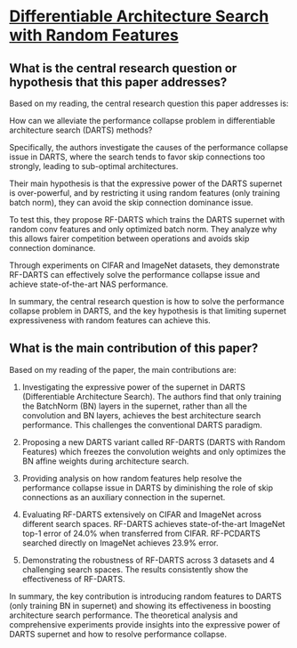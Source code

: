 # [Differentiable Architecture Search with Random Features](https://arxiv.org/abs/2208.08835)

## What is the central research question or hypothesis that this paper addresses?

 Based on my reading, the central research question this paper addresses is: 

How can we alleviate the performance collapse problem in differentiable architecture search (DARTS) methods?

Specifically, the authors investigate the causes of the performance collapse issue in DARTS, where the search tends to favor skip connections too strongly, leading to sub-optimal architectures. 

Their main hypothesis is that the expressive power of the DARTS supernet is over-powerful, and by restricting it using random features (only training batch norm), they can avoid the skip connection dominance issue.

To test this, they propose RF-DARTS which trains the DARTS supernet with random conv features and only optimized batch norm. They analyze why this allows fairer competition between operations and avoids skip connection dominance.

Through experiments on CIFAR and ImageNet datasets, they demonstrate RF-DARTS can effectively solve the performance collapse issue and achieve state-of-the-art NAS performance.

In summary, the central research question is how to solve the performance collapse problem in DARTS, and the key hypothesis is that limiting supernet expressiveness with random features can achieve this.


## What is the main contribution of this paper?

 Based on my reading of the paper, the main contributions are:

1. Investigating the expressive power of the supernet in DARTS (Differentiable Architecture Search). The authors find that only training the BatchNorm (BN) layers in the supernet, rather than all the convolution and BN layers, achieves the best architecture search performance. This challenges the conventional DARTS paradigm.

2. Proposing a new DARTS variant called RF-DARTS (DARTS with Random Features) which freezes the convolution weights and only optimizes the BN affine weights during architecture search.

3. Providing analysis on how random features help resolve the performance collapse issue in DARTS by diminishing the role of skip connections as an auxiliary connection in the supernet.

4. Evaluating RF-DARTS extensively on CIFAR and ImageNet across different search spaces. RF-DARTS achieves state-of-the-art ImageNet top-1 error of 24.0% when transferred from CIFAR. RF-PCDARTS searched directly on ImageNet achieves 23.9% error.

5. Demonstrating the robustness of RF-DARTS across 3 datasets and 4 challenging search spaces. The results consistently show the effectiveness of RF-DARTS.

In summary, the key contribution is introducing random features to DARTS (only training BN in supernet) and showing its effectiveness in boosting architecture search performance. The theoretical analysis and comprehensive experiments provide insights into the expressive power of DARTS supernet and how to resolve performance collapse.
